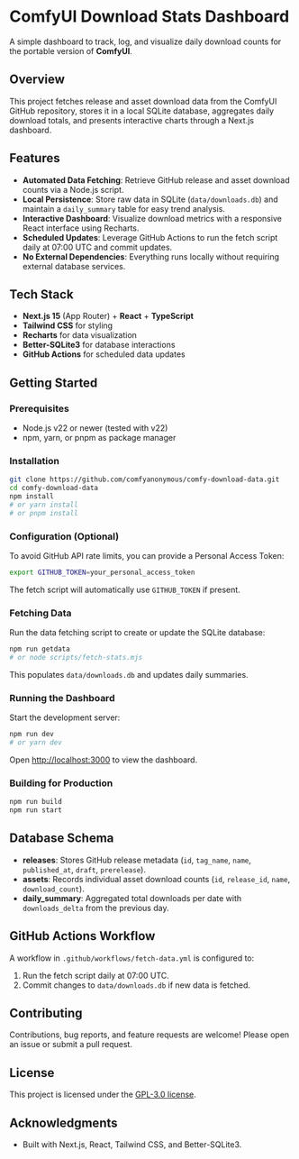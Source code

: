 # ComfyUI Download Stats Dashboard

A simple dashboard to track, log, and visualize daily download counts for the portable version of **ComfyUI**.

## Overview

This project fetches release and asset download data from the ComfyUI GitHub repository, stores it in a local SQLite database, aggregates daily download totals, and presents interactive charts through a Next.js dashboard.

## Features

- **Automated Data Fetching**: Retrieve GitHub release and asset download counts via a Node.js script.
- **Local Persistence**: Store raw data in SQLite (`data/downloads.db`) and maintain a `daily_summary` table for easy trend analysis.
- **Interactive Dashboard**: Visualize download metrics with a responsive React interface using Recharts.
- **Scheduled Updates**: Leverage GitHub Actions to run the fetch script daily at 07:00 UTC and commit updates.
- **No External Dependencies**: Everything runs locally without requiring external database services.

## Tech Stack

- **Next.js 15** (App Router) + **React** + **TypeScript**
- **Tailwind CSS** for styling
- **Recharts** for data visualization
- **Better-SQLite3** for database interactions
- **GitHub Actions** for scheduled data updates

## Getting Started

### Prerequisites

- Node.js v22 or newer (tested with v22)
- npm, yarn, or pnpm as package manager

### Installation

```bash
git clone https://github.com/comfyanonymous/comfy-download-data.git
cd comfy-download-data
npm install
# or yarn install
# or pnpm install
```

### Configuration (Optional)

To avoid GitHub API rate limits, you can provide a Personal Access Token:

```bash
export GITHUB_TOKEN=your_personal_access_token
```

The fetch script will automatically use `GITHUB_TOKEN` if present.

### Fetching Data

Run the data fetching script to create or update the SQLite database:

```bash
npm run getdata
# or node scripts/fetch-stats.mjs
```

This populates `data/downloads.db` and updates daily summaries.

### Running the Dashboard

Start the development server:

```bash
npm run dev
# or yarn dev
```

Open [http://localhost:3000](http://localhost:3000) to view the dashboard.

### Building for Production

```bash
npm run build
npm run start
```

## Database Schema

- **releases**: Stores GitHub release metadata (`id`, `tag_name`, `name`, `published_at`, `draft`, `prerelease`).
- **assets**: Records individual asset download counts (`id`, `release_id`, `name`, `download_count`).
- **daily_summary**: Aggregated total downloads per date with `downloads_delta` from the previous day.

## GitHub Actions Workflow

A workflow in `.github/workflows/fetch-data.yml` is configured to:

1. Run the fetch script daily at 07:00 UTC.
2. Commit changes to `data/downloads.db` if new data is fetched.

## Contributing

Contributions, bug reports, and feature requests are welcome! Please open an issue or submit a pull request.

## License

This project is licensed under the [GPL-3.0 license](LICENSE).

## Acknowledgments

- Built with Next.js, React, Tailwind CSS, and Better-SQLite3.
